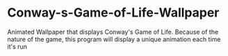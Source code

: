 # Conway-s-Game-of-Life-Wallpaper
Animated Wallpaper that displays Conway's Game of Life. Because of the nature of the game, this program will display a unique animation each time it's run
